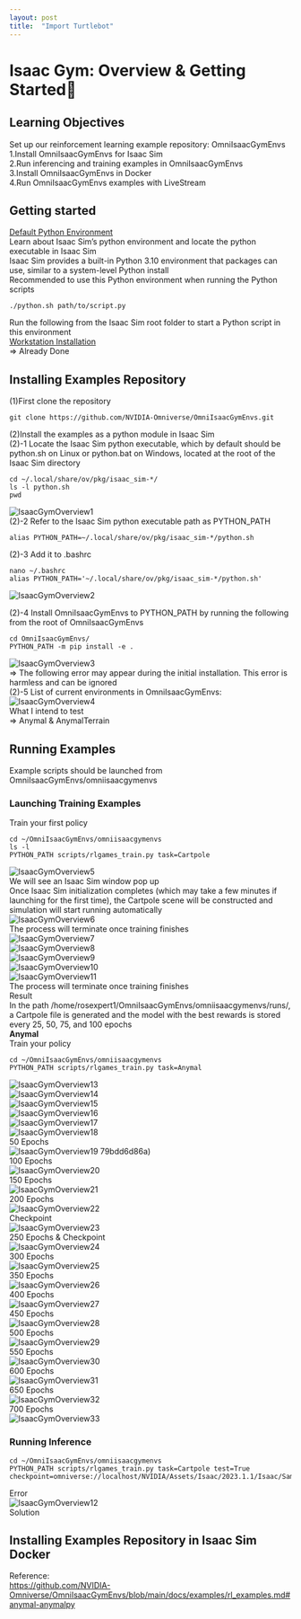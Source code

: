 ```yaml
---
layout: post
title:  "Import Turtlebot"
---
```


# Isaac Gym: Overview & Getting Started
## Learning Objectives
Set up our reinforcement learning example repository: OmniIsaacGymEnvs <br/>
1.Install OmniIsaacGymEnvs for Isaac Sim <br/>
2.Run inferencing and training examples in OmniIsaacGymEnvs <br/>
3.Install OmniIsaacGymEnvs in Docker <br/>
4.Run OmniIsaacGymEnvs examples with LiveStream <br/>
## Getting started
[Default Python Environment](https://docs.omniverse.nvidia.com/isaacsim/latest/installation/install_python.html#isaac-sim-install-python-default) <br/>
Learn about Isaac Sim’s python environment and locate the python executable in Isaac Sim <br/>
Isaac Sim provides a built-in Python 3.10 environment that packages can use, similar to a system-level Python install <br/>
Recommended to use this Python environment when running the Python scripts <br/>
```
./python.sh path/to/script.py
```
Run the following from the Isaac Sim root folder to start a Python script in this environment <br/>
[Workstation Installation](https://docs.omniverse.nvidia.com/isaacsim/latest/installation/install_workstation.html#isaac-sim-app-install-workstation) <br/>
=> Already Done <br/>

## Installing Examples Repository
(1)First clone the repository <br/>
```
git clone https://github.com/NVIDIA-Omniverse/OmniIsaacGymEnvs.git
```
(2)Install the examples as a python module in Isaac Sim <br/>
(2)-1 Locate the Isaac Sim python executable, which by default should be python.sh on Linux or python.bat on Windows, located at the root of the Isaac Sim directory <br/>
```
cd ~/.local/share/ov/pkg/isaac_sim-*/
ls -l python.sh
pwd
```
![IsaacGymOverview1](https://github.com/growingpenguin/growingpenguin.github.io/assets/110277903/28fdbe4a-3a21-4591-96cc-dcfa96a5db0d) <br/>
(2)-2 Refer to the Isaac Sim python executable path as PYTHON_PATH 
```
alias PYTHON_PATH=~/.local/share/ov/pkg/isaac_sim-*/python.sh
```
(2)-3 Add it to .bashrc <br/>
```
nano ~/.bashrc
alias PYTHON_PATH='~/.local/share/ov/pkg/isaac_sim-*/python.sh'
```
![IsaacGymOverview2](https://github.com/growingpenguin/growingpenguin.github.io/assets/110277903/9b7ba217-e891-48e5-958c-8df417c6efab) <br/>

(2)-4 Install OmniIsaacGymEnvs to PYTHON_PATH by running the following from the root of OmniIsaacGymEnvs <br/>
```
cd OmniIsaacGymEnvs/
PYTHON_PATH -m pip install -e .
```
![IsaacGymOverview3](https://github.com/growingpenguin/growingpenguin.github.io/assets/110277903/02ae47de-8111-4bc4-87a9-413e77c96686) <br/>
=> The following error may appear during the initial installation. This error is harmless and can be ignored <br/>
(2)-5 List of current environments in OmniIsaacGymEnvs: <br/>
![IsaacGymOverview4](https://github.com/growingpenguin/growingpenguin.github.io/assets/110277903/6e416f45-1fec-4c44-bc0b-f203dd261c59) <br/>
What I intend to test <br/>
=> Anymal & AnymalTerrain <br/>

## Running Examples
Example scripts should be launched from OmniIsaacGymEnvs/omniisaacgymenvs <br/>
### Launching Training Examples
Train your first policy <br/>
```
cd ~/OmniIsaacGymEnvs/omniisaacgymenvs
ls -l
PYTHON_PATH scripts/rlgames_train.py task=Cartpole
```
![IsaacGymOverview5](https://github.com/growingpenguin/growingpenguin.github.io/assets/110277903/3782e67c-a027-412f-ae85-6d4f54605a60) <br/>
We will see an Isaac Sim window pop up <br/>
Once Isaac Sim initialization completes (which may take a few minutes if launching for the first time), the Cartpole scene will be constructed and simulation will start running automatically <br/>
![IsaacGymOverview6](https://github.com/growingpenguin/growingpenguin.github.io/assets/110277903/099f0fc8-dba6-453f-9a81-393a938f2887) <br/>
The process will terminate once training finishes <br/>
![IsaacGymOverview7](https://github.com/growingpenguin/growingpenguin.github.io/assets/110277903/dcf26e30-fafe-4f1f-8ca2-57cc63a88c87) <br/>
![IsaacGymOverview8](https://github.com/growingpenguin/growingpenguin.github.io/assets/110277903/2ff57e0d-a2d3-4a6a-ab38-cf4d093ac442) <br/>
![IsaacGymOverview9](https://github.com/growingpenguin/growingpenguin.github.io/assets/110277903/c67b91e6-5168-4203-a2e7-5fc8bbb583b3) <br/>
![IsaacGymOverview10](https://github.com/growingpenguin/growingpenguin.github.io/assets/110277903/db5463f7-5c3a-4e16-8720-2ebc46c0ca52) <br/>
![IsaacGymOverview11](https://github.com/growingpenguin/growingpenguin.github.io/assets/110277903/7023e011-f7d4-4c5f-861d-1f4874693ecb) <br/>
The process will terminate once training finishes <br/>
Result <br/>
In the path /home/rosexpert1/OmniIsaacGymEnvs/omniisaacgymenvs/runs/, a Cartpole file is generated and the model with the best rewards is stored every 25, 50, 75, and 100 epochs <br/> 
**Anymal** <br/>
Train your policy <br/>
```
cd ~/OmniIsaacGymEnvs/omniisaacgymenvs
PYTHON_PATH scripts/rlgames_train.py task=Anymal
```

![IsaacGymOverview13](https://github.com/growingpenguin/growingpenguin.github.io/assets/110277903/ea1680b3-cf21-4eee-b9b0-3d4ec2ed0ca7) <br/>
![IsaacGymOverview14](https://github.com/growingpenguin/growingpenguin.github.io/assets/110277903/1b9b67ac-6a90-4a9e-b732-89f3c5c1f5e9) <br/>
![IsaacGymOverview15](https://github.com/growingpenguin/growingpenguin.github.io/assets/110277903/570d5e42-4721-4c1d-8746-7bc8385d717d) <br/>
![IsaacGymOverview16](https://github.com/growingpenguin/growingpenguin.github.io/assets/110277903/7ec5f75c-575d-4627-91f6-ed66457165cd) <br/>
![IsaacGymOverview17](https://github.com/growingpenguin/growingpenguin.github.io/assets/110277903/e3c5afd9-e9b0-4efd-8a23-09691a06d431) <br/>
![IsaacGymOverview18](https://github.com/growingpenguin/growingpenguin.github.io/assets/110277903/78bdc387-8f4c-423d-a10d-0979bdd6d86a) <br/>
50 Epochs <br/>
![IsaacGymOverview19](https://github.com/growingpenguin/growingpenguin.github.io/assets/110277903/cb21ee72-75d5-47f3-9539-08cc012be0d7)
79bdd6d86a) <br/>
100 Epochs <br/>
![IsaacGymOverview20](https://github.com/growingpenguin/growingpenguin.github.io/assets/110277903/d4d92b18-ec9b-4ef6-b8e8-8e74d9613212) <br/>
150 Epochs <br/>
![IsaacGymOverview21](https://github.com/growingpenguin/growingpenguin.github.io/assets/110277903/2161bbcb-e90c-401e-a46b-f5df75a54eba) <br/>
200 Epochs <br/>
![IsaacGymOverview22](https://github.com/growingpenguin/growingpenguin.github.io/assets/110277903/1718f17d-2bc4-448d-a3f3-5a6d597b8f3c) <br/>
Checkpoint <br/>
![IsaacGymOverview23](https://github.com/growingpenguin/growingpenguin.github.io/assets/110277903/92322921-60bd-4d11-93d6-8311cec66040) <br/>
250 Epochs & Checkpoint <br/>
![IsaacGymOverview24](https://github.com/growingpenguin/growingpenguin.github.io/assets/110277903/36e30478-f5e2-4bb2-a680-3bc8be47d351) <br/>
300 Epochs <br/>
![IsaacGymOverview25](https://github.com/growingpenguin/growingpenguin.github.io/assets/110277903/0f4a757a-68e1-4204-8e1e-5188922a4021) <br/>
350 Epochs <br/>
![IsaacGymOverview26](https://github.com/growingpenguin/growingpenguin.github.io/assets/110277903/f3cd62a2-308c-40f8-bb44-9e967e41f6e5) <br/>
400 Epochs <br/>
![IsaacGymOverview27](https://github.com/growingpenguin/growingpenguin.github.io/assets/110277903/2f4d2f0c-b2d1-429c-9f98-cd6f824c58f6) <br/>
450 Epochs <br/>
![IsaacGymOverview28](https://github.com/growingpenguin/growingpenguin.github.io/assets/110277903/7b411693-6abc-4fa6-b55a-fa00064f5a8e) <br/>
500 Epochs <br/>
![IsaacGymOverview29](https://github.com/growingpenguin/growingpenguin.github.io/assets/110277903/843deb54-a792-4206-ae3c-50e7e01fcab0) <br/>
550 Epochs <br/>
![IsaacGymOverview30](https://github.com/growingpenguin/growingpenguin.github.io/assets/110277903/97ac67a0-9822-41bc-9449-1089c6cdb0b8) <br/>
600 Epochs <br/>
![IsaacGymOverview31](https://github.com/growingpenguin/growingpenguin.github.io/assets/110277903/7ca54827-2516-45e6-9591-1ef820406708) <br/>
650 Epochs <br/>
![IsaacGymOverview32](https://github.com/growingpenguin/growingpenguin.github.io/assets/110277903/576c2909-acbf-4a66-900b-18cb98f9dd5e) <br/>
700 Epochs <br/>
![IsaacGymOverview33](https://github.com/growingpenguin/growingpenguin.github.io/assets/110277903/4ab296ff-15eb-4880-b00e-afb68b697221) <br/>








### Running Inference
```
cd ~/OmniIsaacGymEnvs/omniisaacgymenvs
PYTHON_PATH scripts/rlgames_train.py task=Cartpole test=True checkpoint=omniverse://localhost/NVIDIA/Assets/Isaac/2023.1.1/Isaac/Samples/OmniIsaacGymEnvs/Checkpoints/cartpole.pth
```
Error <br/>
![IsaacGymOverview12](https://github.com/growingpenguin/growingpenguin.github.io/assets/110277903/5a31083f-633b-4fda-8102-1be07659b99c) <br/>
Solution <br/>

## Installing Examples Repository in Isaac Sim Docker







Reference: <br/>
https://github.com/NVIDIA-Omniverse/OmniIsaacGymEnvs/blob/main/docs/examples/rl_examples.md#anymal-anymalpy <br/>





